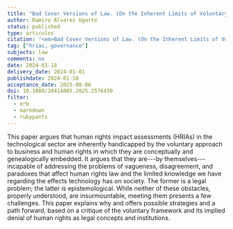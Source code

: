 ```yaml
---
title: "Bad Cover Versions of Law. (On the Inherent Limits of Voluntary Human Rights Obligations, As Applied to Internet Companies Doing Content Moderation)"
author: Ramiro Álvarez Ugarte
status: published
type: articulos
citation: "<em>Bad Cover Versions of Law. (On the Inherent Limits of Voluntary Human Rights Obligations, As Applied to Internet Companies Doing Content Moderation)</em>, Transantional Legal Theory, Vol. X No. X, pp. xxx-xxx (forthcoming, 2025)"
tag: ["hrias, governance"]
subjects: law
comments: no
date: 2024-01-18
delivery_date: 2024-01-01
publishdate: 2024-01-18
acceptance_date: 2025-08-06
doi: 10.1080/20414005.2025.2576430
filter:
  - erb
  - markdown
  - rubypants
---
```


This paper argues that human rights impact assessments (HRIAs) in the technological sector are inherently handicapped by the voluntary approach to business and human rights in which they are conceptually and genealogically embedded. It argues that they are---by themselves---incapable of addressing the problems of vagueness, disagreement, and paradoxes that affect human rights law and the limited knowledge we have regarding the effects technology has on society. The former is a legal problem; the latter is epistemological. While neither of these obstacles, properly understood, are insurmountable, meeting them presents a few challenges. This paper explains why and offers possible strategies and a path forward, based on a critique of the voluntary framework and its implied denial of human rights as legal concepts and institutions. 


